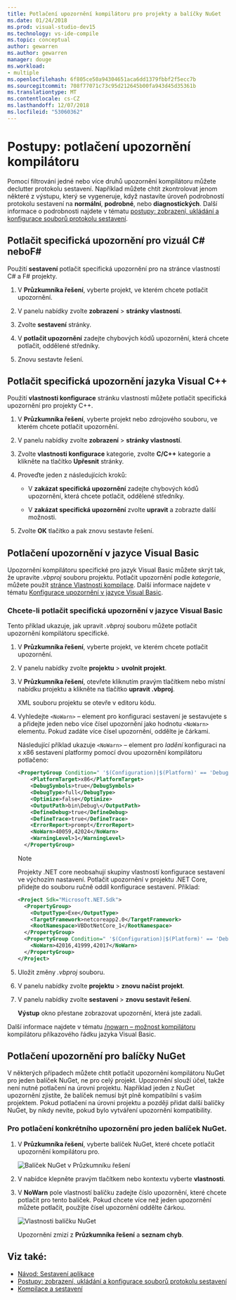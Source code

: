 ```yaml
---
title: Potlačení upozornění kompilátoru pro projekty a balíčky NuGet
ms.date: 01/24/2018
ms.prod: visual-studio-dev15
ms.technology: vs-ide-compile
ms.topic: conceptual
author: gewarren
ms.author: gewarren
manager: douge
ms.workload:
- multiple
ms.openlocfilehash: 6f805ce50a94304651aca6dd1379fbbf2f5ecc7b
ms.sourcegitcommit: 708f77071c73c95d212645b00fa943d45d35361b
ms.translationtype: MT
ms.contentlocale: cs-CZ
ms.lasthandoff: 12/07/2018
ms.locfileid: "53060362"
---
```

# <a name="how-to-suppress-compiler-warnings"></a>Postupy: potlačení upozornění kompilátoru

Pomocí filtrování jedné nebo více druhů upozornění kompilátoru můžete declutter protokolu sestavení. Například můžete chtít zkontrolovat jenom některé z výstupu, který se vygeneruje, když nastavíte úroveň podrobností protokolu sestavení na **normální**, **podrobné**, nebo **diagnostických**. Další informace o podrobnosti najdete v tématu [postupy: zobrazení, ukládání a konfigurace souborů protokolu sestavení](../ide/how-to-view-save-and-configure-build-log-files.md).

## <a name="suppress-specific-warnings-for-visual-c-or-f"></a>Potlačit specifická upozornění pro vizuál C# neboF# #

Použití **sestavení** potlačit specifická upozornění pro na stránce vlastností C# a F# projekty.

1. V **Průzkumníka řešení**, vyberte projekt, ve kterém chcete potlačit upozornění.

1. V panelu nabídky zvolte **zobrazení** > **stránky vlastností**.

1. Zvolte **sestavení** stránky.

1. V **potlačit upozornění** zadejte chybových kódů upozornění, která chcete potlačit, oddělené středníky.

1. Znovu sestavte řešení.

## <a name="suppress-specific-warnings-for-visual-c"></a>Potlačit specifická upozornění jazyka Visual C++

Použití **vlastnosti konfigurace** stránku vlastností můžete potlačit specifická upozornění pro projekty C++.

1. V **Průzkumníka řešení**, vyberte projekt nebo zdrojového souboru, ve kterém chcete potlačit upozornění.

1. V panelu nabídky zvolte **zobrazení** > **stránky vlastností**.

1. Zvolte **vlastnosti konfigurace** kategorie, zvolte **C/C++** kategorie a klikněte na tlačítko **Upřesnit** stránky.

1. Proveďte jeden z následujících kroků:

    - V **zakázat specifická upozornění** zadejte chybových kódů upozornění, která chcete potlačit, oddělené středníky.

    - V **zakázat specifická upozornění** zvolte **upravit** a zobrazte další možnosti.

1. Zvolte **OK** tlačítko a pak znovu sestavte řešení.

## <a name="suppress-warnings-for-visual-basic"></a>Potlačení upozornění v jazyce Visual Basic

Upozornění kompilátoru specifické pro jazyk Visual Basic můžete skrýt tak, že upravíte *.vbproj* souboru projektu. Potlačit upozornění podle *kategorie*, můžete použít [stránce Vlastnosti kompilace](../ide/reference/compile-page-project-designer-visual-basic.md). Další informace najdete v tématu [Konfigurace upozornění v jazyce Visual Basic](../ide/configuring-warnings-in-visual-basic.md).

### <a name="to-suppress-specific-warnings-for-visual-basic"></a>Chcete-li potlačit specifická upozornění v jazyce Visual Basic

Tento příklad ukazuje, jak upravit *.vbproj* souboru můžete potlačit upozornění kompilátoru specifické.

1. V **Průzkumníka řešení**, vyberte projekt, ve kterém chcete potlačit upozornění.

1. V panelu nabídky zvolte **projektu** > **uvolnit projekt**.

1. V **Průzkumníka řešení**, otevřete kliknutím pravým tlačítkem nebo místní nabídku projektu a klikněte na tlačítko **upravit <ProjectName>.vbproj**.

    XML souboru projektu se otevře v editoru kódu.

1. Vyhledejte `<NoWarn>` – element pro konfiguraci sestavení je sestavujete s a přidejte jeden nebo více čísel upozornění jako hodnotu `<NoWarn>` elementu. Pokud zadáte více čísel upozornění, oddělte je čárkami.

     Následující příklad ukazuje `<NoWarn>` – element pro *ladění* konfiguraci na x x86 sestavení platformy pomocí dvou upozornění kompilátoru potlačeno:

    ```xml
    <PropertyGroup Condition=" '$(Configuration)|$(Platform)' == 'Debug|x86' ">
        <PlatformTarget>x86</PlatformTarget>
        <DebugSymbols>true</DebugSymbols>
        <DebugType>full</DebugType>
        <Optimize>false</Optimize>
        <OutputPath>bin\Debug\</OutputPath>
        <DefineDebug>true</DefineDebug>
        <DefineTrace>true</DefineTrace>
        <ErrorReport>prompt</ErrorReport>
        <NoWarn>40059,42024</NoWarn>
        <WarningLevel>1</WarningLevel>
      </PropertyGroup>
    ```

   > [!NOTE]
   > Projekty .NET core neobsahují skupiny vlastností konfigurace sestavení ve výchozím nastavení. Potlačit upozornění v projektu .NET Core, přidejte do souboru ručně oddíl konfigurace sestavení. Příklad:
   >
   > ```xml
   > <Project Sdk="Microsoft.NET.Sdk">
   >   <PropertyGroup>
   >     <OutputType>Exe</OutputType>
   >     <TargetFramework>netcoreapp2.0</TargetFramework>
   >     <RootNamespace>VBDotNetCore_1</RootNamespace>
   >   </PropertyGroup>
   >   <PropertyGroup Condition=" '$(Configuration)|$(Platform)' == 'Debug|AnyCPU' ">
   >     <NoWarn>42016,41999,42017</NoWarn>
   >   </PropertyGroup>
   > </Project>
   > ```

1. Uložit změny *.vbproj* souboru.

1. V panelu nabídky zvolte **projektu** > **znovu načíst projekt**.

1. V panelu nabídky zvolte **sestavení** > **znovu sestavit řešení**.

    **Výstup** okno přestane zobrazovat upozornění, která jste zadali.

Další informace najdete v tématu [/nowarn – možnost kompilátoru](/dotnet/visual-basic/reference/command-line-compiler/nowarn) kompilátoru příkazového řádku jazyka Visual Basic.

## <a name="suppress-warnings-for-nuget-packages"></a>Potlačení upozornění pro balíčky NuGet

V některých případech můžete chtít potlačit upozornění kompilátoru NuGet pro jeden balíček NuGet, ne pro celý projekt. Upozornění slouží účel, takže není nutné potlačení na úrovni projektu. Například jeden z NuGet upozornění zjistíte, že balíček nemusí být plně kompatibilní s vaším projektem. Pokud potlačení na úrovni projektu a později přidat další balíčky NuGet, by nikdy nevíte, pokud bylo vytváření upozornění kompatibility.

### <a name="to-suppress-a-specific-warning-for-a-single-nuget-package"></a>Pro potlačení konkrétního upozornění pro jeden balíček NuGet.

1. V **Průzkumníka řešení**, vyberte balíček NuGet, které chcete potlačit upozornění kompilátoru pro.

   ![Balíček NuGet v Průzkumníku řešení](media/nuget-package-with-warning.png)

1. V nabídce klepněte pravým tlačítkem nebo kontextu vyberte **vlastnosti**.

1. V **NoWarn** pole vlastností balíčku zadejte číslo upozornění, které chcete potlačit pro tento balíček. Pokud chcete více než jeden upozornění můžete potlačit, použijte čísel upozornění oddělte čárkou.

   ![Vlastnosti balíčku NuGet](media/nuget-properties-nowarn.png)

   Upozornění zmizí z **Průzkumníka řešení** a **seznam chyb**.

## <a name="see-also"></a>Viz také:

- [Návod: Sestavení aplikace](../ide/walkthrough-building-an-application.md)
- [Postupy: zobrazení, ukládání a konfigurace souborů protokolu sestavení](../ide/how-to-view-save-and-configure-build-log-files.md)
- [Kompilace a sestavení](../ide/compiling-and-building-in-visual-studio.md)